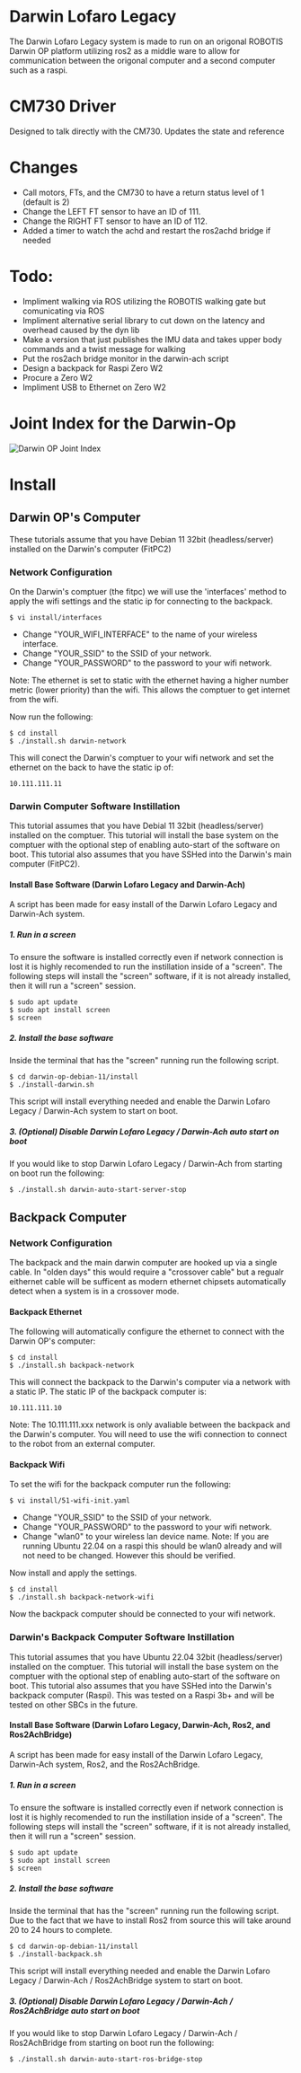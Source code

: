 # Darwin Lofaro Legacy
The Darwin Lofaro Legacy system is made to run on an origonal ROBOTIS Darwin OP platform utilizing ros2 as a middle ware to allow for communication between the origonal computer and a second computer such as a raspi.

# CM730 Driver

Designed to talk directly with the CM730.  Updates the state and reference

# Changes
* Call motors, FTs, and the CM730 to have a return status level of 1 (default is 2)
* Change the LEFT FT sensor to have an ID of 111.
* Change the RIGHT FT sensor to have an ID of 112.
* Added a timer to watch the achd and restart the ros2achd bridge if needed

# Todo:
* Impliment walking via ROS utilizing the ROBOTIS walking gate but comunicating via ROS
* Impliment alternative serial library to cut down on the latency and overhead caused by the dyn lib
* Make a version that just publishes the IMU data and takes upper body commands and a twist message for walking
* Put the ros2ach bridge monitor in the darwin-ach script
* Design a backpack for Raspi Zero W2
* Procure a Zero W2
* Impliment USB to Ethernet on Zero W2

# Joint Index for the Darwin-Op
![Darwin OP Joint Index](img/op_id_map.jpg)


# Install
## Darwin OP's Computer
These tutorials assume that you have Debian 11 32bit (headless/server) installed on the Darwin's computer (FitPC2)

### Network Configuration 
On the Darwin's comptuer (the fitpc) we will use the 'interfaces' method to apply the wifi settings and the static ip for connecting to the backpack.

```
$ vi install/interfaces
```
- Change "YOUR_WIFI_INTERFACE" to the name of your wireless interface.
- Change "YOUR_SSID" to the SSID of your network.
- Change "YOUR_PASSWORD" to the password to your wifi network.

Note: The ethernet is set to static with the ethernet having a higher number metric (lower priority) than the wifi.  This allows the comptuer to get internet from the wifi.

Now run the following:

```
$ cd install
$ ./install.sh darwin-network
```

This will conect the Darwin's comptuer to your wifi network and set the ethernet on the back to have the static ip of:

```
10.111.111.11
```

### Darwin Computer Software Instillation
This tutorial assumes that you have Debial 11 32bit (headless/server) installed on the comptuer.  This tutorial will install the base system on the comptuer with the optional step of enabling auto-start of the software on boot. This tutorial also assumes that you have SSHed into the Darwin's main computer (FitPC2).

#### Install Base Software (Darwin Lofaro Legacy and Darwin-Ach)
A script has been made for easy install of the Darwin Lofaro Legacy and Darwin-Ach system.

##### 1. Run in a screen

To ensure the software is installed correctly even if network connection is lost it is highly recomended to run the instillation inside of a "screen".  The following steps will install the "screen" software, if it is not already installed, then it will run a "screen" session.
```
$ sudo apt update
$ sudo apt install screen
$ screen
```

##### 2. Install the base software

Inside the terminal that has the "screen" running run the following script.
```
$ cd darwin-op-debian-11/install
$ ./install-darwin.sh
```
This script will install everything needed and enable the Darwin Lofaro Legacy / Darwin-Ach system to start on boot.

##### 3. (Optional) Disable Darwin Lofaro Legacy / Darwin-Ach auto start on boot

If you would like to stop Darwin Lofaro Legacy / Darwin-Ach from starting on boot run the following:
```
$ ./install.sh darwin-auto-start-server-stop 
```


## Backpack Computer
### Network Configuration 
The backpack and the main darwin computer are hooked up via a single cable.  In "olden days" this would require a "crossover cable" but a regualr eithernet cable will be sufficent as modern ethernet chipsets automatically detect when a system is in a crossover mode.

#### Backpack Ethernet

The following will automatically configure the ethernet to connect with the Darwin OP's computer:

```
$ cd install
$ ./install.sh backpack-network
```

This will connect the backpack to the Darwin's computer via a network with a static IP.  The static IP of the backpack computer is:

```
10.111.111.10
```

Note: The 10.111.111.xxx network is only avaliable between the backpack and the Darwin's computer.  You will need to use the wifi connection to connect to the robot from an external computer.

#### Backpack Wifi
To set the wifi for the backpack computer run the following:

```
$ vi install/51-wifi-init.yaml
```

- Change "YOUR_SSID" to the SSID of your network.
- Change "YOUR_PASSWORD" to the password to your wifi network.
- Change "wlan0" to your wireless lan device name.  Note: If you are running Ubuntu 22.04 on a raspi this should be wlan0 already and will not need to be changed.  However this should be verified.

Now install and apply the settings.

```
$ cd install
$ ./install.sh backpack-network-wifi
```

Now the backpack computer should be connected to your wifi network. 

 
### Darwin's Backpack Computer Software Instillation
This tutorial assumes that you have Ubuntu 22.04 32bit (headless/server) installed on the comptuer.  This tutorial will install the base system on the comptuer with the optional step of enabling auto-start of the software on boot. This tutorial also assumes that you have SSHed into the Darwin's backpack computer (Raspi).  This was tested on a Raspi 3b+ and will be tested on other SBCs in the future.

#### Install Base Software (Darwin Lofaro Legacy, Darwin-Ach, Ros2, and Ros2AchBridge)
A script has been made for easy install of the Darwin Lofaro Legacy, Darwin-Ach system, Ros2, and the Ros2AchBridge.

##### 1. Run in a screen

To ensure the software is installed correctly even if network connection is lost it is highly recomended to run the instillation inside of a "screen".  The following steps will install the "screen" software, if it is not already installed, then it will run a "screen" session.
```
$ sudo apt update
$ sudo apt install screen
$ screen
```

##### 2. Install the base software

Inside the terminal that has the "screen" running run the following script.  Due to the fact that we have to install Ros2 from source this will take around 20 to 24 hours to complete.
```
$ cd darwin-op-debian-11/install
$ ./install-backpack.sh
```
This script will install everything needed and enable the Darwin Lofaro Legacy / Darwin-Ach / Ros2AchBridge system to start on boot.

##### 3. (Optional) Disable Darwin Lofaro Legacy / Darwin-Ach / Ros2AchBridge auto start on boot

If you would like to stop Darwin Lofaro Legacy / Darwin-Ach / Ros2AchBridge from starting on boot run the following:
```
$ ./install.sh darwin-auto-start-ros-bridge-stop
```

